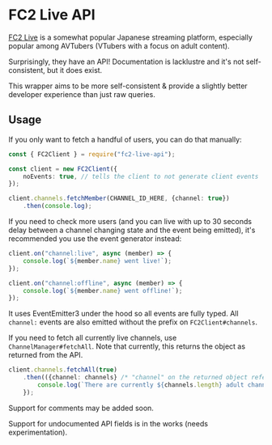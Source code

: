 # FC2 Live API

[FC2 Live](https://live.fc2.com) is a somewhat popular Japanese streaming platform, especially popular among AVTubers (VTubers with a focus on adult content).

Surprisingly, they have an API! Documentation is lacklustre and it's not self-consistent, but it does exist.

This wrapper aims to be more self-consistent & provide a slightly better developer experience than just raw queries.

## Usage

If you only want to fetch a handful of users, you can do that manually:

```ts
const { FC2Client } = require("fc2-live-api");

const client = new FC2Client({
    noEvents: true, // tells the client to not generate client events
}); 

client.channels.fetchMember(CHANNEL_ID_HERE, {channel: true})
    .then(console.log);
```

If you need to check more users (and you can live with up to 30 seconds delay between a channel changing state and the event being emitted), it's recommended you use the event generator instead:

```ts
client.on("channel:live", async (member) => {
    console.log(`${member.name} went live!`);
});

client.on("channel:offline", async (member) => {
    console.log(`${member.name} went offline!`);
});
```

It uses EventEmitter3 under the hood so all events are fully typed. All `channel:` events are also emitted without the prefix on `FC2Client#channels`.

If you need to fetch all currently live channels, use `ChannelManager#fetchAll`. Note that currently, this returns the object as returned from the API.

```ts
client.channels.fetchAll(true)
    .then(({channel: channels} /* "channel" on the returned object refers to an array of channel objects */ ) => {
        console.log(`There are currently ${channels.length} adult channels live.`);
    });
```

Support for comments may be added soon.

Support for undocumented API fields is in the works (needs experimentation).

